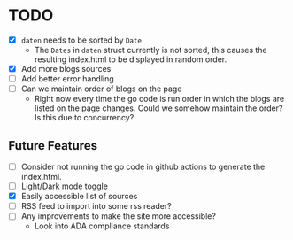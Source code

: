 # TODO

- [x] `daten` needs to be sorted by `Date`
  - The `Dates` in `daten` struct currently is not sorted, this causes the resulting index.html to be displayed in random order.
- [x] Add more blogs sources
- [ ] Add better error handling
- [ ] Can we maintain order of blogs on the page
  - Right now every time the go code is run order in which the blogs are listed on the page changes. Could we somehow maintain the order? Is this due to concurrency?

## Future Features

- [ ] Consider not running the go code in github actions to generate the index.html.
- [ ] Light/Dark mode toggle
- [x] Easily accessible list of sources
- [ ] RSS feed to import into some rss reader?
- [ ] Any improvements to make the site more accessible?
  - Look into ADA compliance standards
